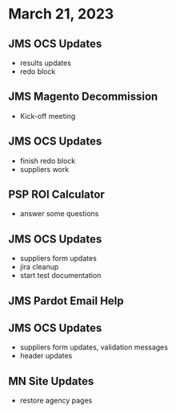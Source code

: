 # March 21, 2023

## JMS OCS Updates
- results updates
- redo block

## JMS Magento Decommission
- Kick-off meeting

## JMS OCS Updates
- finish redo block
- suppliers work

## PSP ROI Calculator
- answer some questions

## JMS OCS Updates
- suppliers form updates
- jira cleanup
- start test documentation

## JMS Pardot Email Help

## JMS OCS Updates
- suppliers form updates, validation messages
- header updates

## MN Site Updates
- restore agency pages
